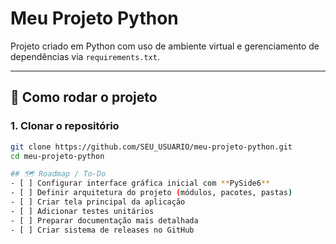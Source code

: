 # Meu Projeto Python

Projeto criado em Python com uso de ambiente virtual e gerenciamento de dependências via `requirements.txt`.

---

## 🚀 Como rodar o projeto

### 1. Clonar o repositório
```bash
git clone https://github.com/SEU_USUARIO/meu-projeto-python.git
cd meu-projeto-python

## 🗺️ Roadmap / To-Do
- [ ] Configurar interface gráfica inicial com **PySide6**  
- [ ] Definir arquitetura do projeto (módulos, pacotes, pastas)  
- [ ] Criar tela principal da aplicação  
- [ ] Adicionar testes unitários  
- [ ] Preparar documentação mais detalhada  
- [ ] Criar sistema de releases no GitHub  
